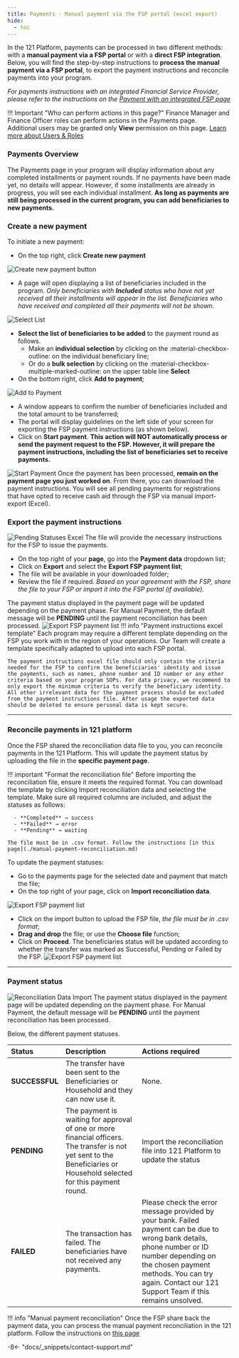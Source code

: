```yaml
---
title: Payments - Manual payment via the FSP portal (excel export)
hide:
  - toc
---
```


In the 121 Platform, payments can be processed in two different methods: with a **manual payment via a FSP portal** or with a **direct FSP integration**. Below, you will find the step-by-step instructions to **process the manual payment via a FSP portal**, to export the payment instructions and reconcile payments into your program.

*For payments instructions with an integrated Financial Service Provider, please refer to the instructions on the [Payment with an integrated FSP page](./payment-integrated-fsp.md)*

!!! Important "Who can perform actions in this page?"
    Finance Manager and Finance Officer roles can perform actions in the Payments page.  
    Additional users may be granted only **View** permission on this page. [Learn more about Users & Roles](../users/users-roles-page.md)

### Payments Overview

The Payments page in your program will display information about any completed installments or payment rounds. If no payments have been made yet, no details will appear. However, if some installments are already in progress, you will see each individual installment. **As long as payments are still being processed in the current program, you can add beneficiaries to new payments.**

### Create a new payment

To initiate a new payment:

- On the top right, click **Create new payment**

![Create new payment button](../assets/img/PaymentsPage.png)

- A page will open displaying a list of beneficiaries included in the program.
  *Only beneficiaries with **Included** status who have not yet received all their installments will appear in the list. Beneficiaries who have received and completed all their payments will not be shown.*

![Select List](../assets/img/CreateNew)

- **Select the list of beneficiaries to be added** to the payment round as follows.
    - Make an **individual selection** by clicking on the :material-checkbox-outline: on the individual beneficiary line;
    - Or do a **bulk selection** by clicking on the :material-checkbox-multiple-marked-outline: on the upper table line **Select**
- On the bottom right, click **Add to payment**;

![Add to Payment](../assets/img/CreateNewpaymentSelect.png)
- A window appears to confirm the number of beneficiaries included and the total amount to be transferred;
- The portal will display guidelines on the left side of your screen for exporting the FSP payment instructions (as shown below).
- Click on **Start payment**. **This action will NOT automatically process or send the payment request to the FSP. However, it will prepare the payment instructions, including the list of beneficiaries set to receive payments.**

![Start Payment](../assets/img/StartPayment.png)
Once the payment has been processed, **remain on the payment page you just worked on**. From there, you can download the payment instructions. You will see all pending payments for registrations that have opted to receive cash aid through the FSP via manual import-export (Excel).

### Export the payment instructions

![Pending Statuses Excel](../assets/img/PendingStatusExcel.png)
The file will provide the necessary instructions for the FSP to issue the payments.

- On the top right of your **page**, go into the **Payment data** dropdown list;
- Click on **Export** and select the **Export FSP payment list**;
- The file will be available in your downloaded folder;
- Review the file if required. *Based on your agreement with the FSP, share the file to your FSP or import it into the FSP portal (if available).*

The payment status displayed in the payment page will be updated depending on the payment phase. For Manual Payment, the default message will be **PENDING** until the payment reconciliation has been processed.
![Export FSP payment list](../assets/img/IndividualExportReport.png)
!!! info "Payment instructions excel template"
    Each program may require a different template depending on the FSP you work with in the region of your operations. Our Team will create a template specifically adapted to upload into each FSP portal.

    The payment instructions excel file should only contain the criteria needed for the FSP to confirm the beneficiaries' identity and issue the payments, such as names, phone number and ID number or any other criteria based on your program SOPs. For data privacy, we recommend to only export the minimum criteria to verify the beneficiary identity. All other irrelevant data for the payment process should be excluded from the payment instructions file. After usage the exported data should be deleted to ensure personal data is kept secure.

---

### Reconcile payments in 121 platform

Once the FSP shared the reconciliation data file to you, you can reconcile payments in the 121 Platform. This will update the payment status by uploading the file in the **specific payment page**.

!!! important "Format the reconciliation file"
    Before importing the reconciliation file, ensure it meets the required format. You can download the template by clicking Import reconciliation data and selecting the template. Make sure all required columns are included, and adjust the statuses as follows:

      - **Completed** → success
      - **Failed** → error
      - **Pending** → waiting

    The file must be in .csv format. Follow the instructions [in this page](./manual-payment-reconciliation.md)

To update the payment statuses:

- Go to the payments page for the selected date and payment that match the file;
- On the top right of your page, click on **Import reconciliation data**.
  
![Export FSP payment list](..\assets\img\IndividualExportReport.png)

- Click on the import button to upload the FSP file, *the file must be in .csv format*;
- **Drag and drop** the file; or use the **Choose file** function;
- Click on **Proceed**. The beneficiaries status will be updated according to whether the transfer was marked as Successful, Pending or Failed by the FSP.
![Export FSP payment list](../assets/img/IndividualExportReport.png)

---

### Payment status
![Reconciliation Data Import](../assets/img/ReconciliationImport.png)
The payment status displayed in the payment page will be updated depending on the payment phase. For Manual Payment, the default message will be **PENDING** until the payment reconciliation has been processed.

Below, the different payment statuses.

| Status | Description | Actions required |
| :------| :-----------| :----------------|
| **SUCCESSFUL** | The transfer have been sent to the Beneficiaries or Household and they can now use it. | None.|
| **PENDING** | The payment is waiting for approval of one or more financial officers. The transfer is not yet sent to the Beneficiaries or Household selected for this payment round. | Import the reconciliation file into 121 Platform to update the status |
| **FAILED** | The transaction has failed. The beneficiaries have not received any payments.| Please check the error message provided by your bank. Failed payment can be due to wrong bank details, phone number or ID number depending on the chosen payment methods. You can try again. Contact our 121 Support Team if this remains unsolved.|

!!! info "Manual payment reconciliation"
    Once the FSP share back the payment data, you can process the manual payment reconciliation in the 121 platform.
    Follow the instructions on [this page](./manual-payment-reconciliation.md)

-8<- "docs/_snippets/contact-support.md"
